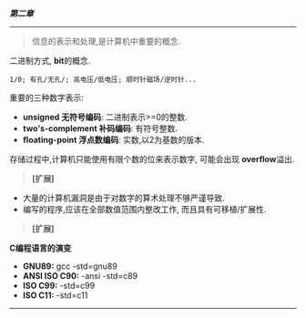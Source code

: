 ***第二章***


-----
> 信息的表示和处理,是计算机中重要的概念.

二进制方式, **bit**的概念.

    1/0; 有孔/无孔/; 高电压/低电压; 顺时针磁场/逆时针...

重要的三种数字表示:

- **unsigned 无符号编码**: 二进制表示>=0的整数.
- **two's-complement 补码编码**: 有符号整数.
- **floating-point 浮点数编码**:  实数,以2为基数的版本.

存储过程中,计算机只能使用有限个数的位来表示数字, 可能会出现 **overflow**溢出. 

> **[扩展]**

- 大量的计算机漏洞是由于对数字的算术处理不够严谨导致.
- 编写的程序,应该在全部数值范围内整改工作, 而且具有可移植/扩展性.

> **[扩展]**

**C编程语言的演变**

- **GNU89:**            gcc -std=gnu89
- **ANSI ISO C90:**     -ansi -std=c89
- **ISO C99:**          -std=c99
- **ISO C11:**          -std=c11


-----
